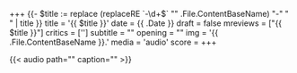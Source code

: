 +++
{{- $title := replace (replaceRE `-\d+$` "" .File.ContentBaseName)  "-" " " | title }}
title = '{{ $title }}'
date = {{ .Date }}
draft = false
mreviews = ["{{ $title }}"]
critics = ['']
subtitle = ""
opening = ""
img = '{{ .File.ContentBaseName }}.'
media = 'audio'
score =
+++

{{< audio path="" caption="" >}}
